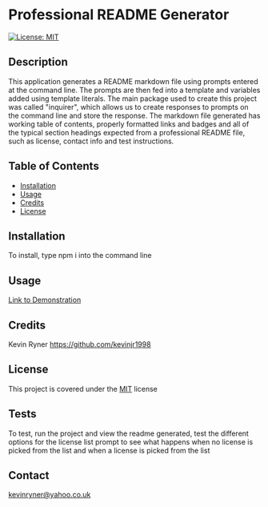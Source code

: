 # Professional README Generator  

[![License: MIT](https://img.shields.io/badge/License-MIT-yellow.svg)](https://opensource.org/licenses/MIT)

## Description  
This application generates a README markdown file using prompts entered at the command line. The prompts are then fed into a template and variables added using template literals. The main package used to create this project was called "inquirer", which allows us to create responses to prompts on the command line and store the response. The markdown file generated has working table of contents, properly formatted links and badges and all of the typical section headings expected from a professional README file, such as license, contact info and test instructions.  
  
## Table of Contents  
- [Installation](#installation)
- [Usage](#usage)
- [Credits](#credits)
- [License](#license)


## Installation 
To install, type npm i into the command line

## Usage
[Link to Demonstration](https://drive.google.com/file/d/1MRI1ORqPJ_E8bVTsWFNuT8e8nLTw7UHk/view)

## Credits    
Kevin Ryner https://github.com/kevinjr1998    
  
## License 
This project is covered under the [MIT](https://opensource.org/licenses/MIT) license

## Tests    
To test, run the project and view the readme generated, test the different options for the license list prompt to see what happens when no license is picked from the list and when a license is picked from the list    

## Contact
kevinryner@yahoo.co.uk    
